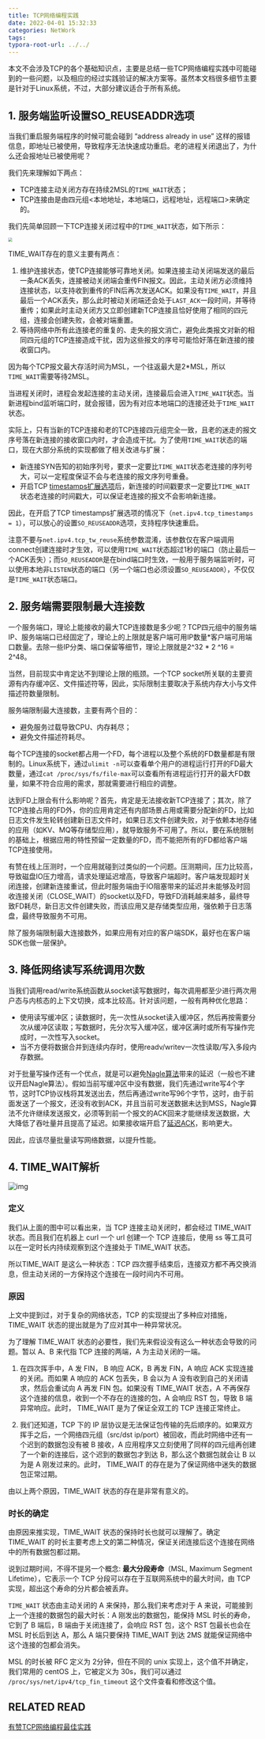 ```yaml
---
title: TCP网络编程实践
date: 2022-04-01 15:32:33
categories: NetWork
tags: 
typora-root-url: ../../
---
```


本文不会涉及TCP的各个基础知识点，主要是总结一些TCP网络编程实践中可能碰到的一些问题，以及相应的经过实践验证的解决方案等。虽然本文档很多细节主要是针对于Linux系统，不过，大部分建议适合于所有系统。

## 1. 服务端监听设置SO_REUSEADDR选项

当我们重启服务端程序的时候可能会碰到 “address already in use” 这样的报错信息，即地址已被使用，导致程序无法快速成功重启。老的进程关闭退出了，为什么还会报地址已被使用呢？

我们先来理解如下两点：

- TCP连接主动关闭方存在持续2MSL的`TIME_WAIT`状态；
- TCP连接由是由四元组<本地地址，本地端口，远程地址，远程端口>来确定的。

我们先简单回顾一下TCP连接关闭过程中的`TIME_WAIT`状态，如下所示：

<img src="/image/TCP%E7%BD%91%E7%BB%9C%E7%BC%96%E7%A8%8B%E5%AE%9E%E8%B7%B5/tcp_close.png" style="zoom:50%;" />

TIME_WAIT存在的意义主要有两点：

1. 维护连接状态，使TCP连接能够可靠地关闭。如果连接主动关闭端发送的最后一条ACK丢失，连接被动关闭端会重传FIN报文。因此，主动关闭方必须维持连接状态，以支持收到重传的FIN后再次发送ACK。如果没有`TIME_WAIT`，并且最后一个ACK丢失，那么此时被动关闭端还会处于`LAST_ACK`一段时间，并等待重传；如果此时主动关闭方又立即创建新TCP连接且恰好使用了相同的四元组，连接会创建失败，会被对端重置。
2. 等待网络中所有此连接老的重复的、走失的报文消亡，避免此类报文对新的相同四元组的TCP连接造成干扰，因为这些报文的序号可能恰好落在新连接的接收窗口内。

因为每个TCP报文最大存活时间为MSL，一个往返最大是2*MSL，所以`TIME_WAIT`需要等待2MSL。

当进程关闭时，进程会发起连接的主动关闭，连接最后会进入`TIME_WAIT`状态。当新进程bind监听端口时，就会报错，因为有对应本地端口的连接还处于`TIME_WAIT`状态。

实际上，只有当新的TCP连接和老的TCP连接四元组完全一致，且老的迷走的报文序号落在新连接的接收窗口内时，才会造成干扰。为了使用`TIME_WAIT`状态的端口，现在大部分系统的实现都做了相关改进与扩展：

- 新连接SYN告知的初始序列号，要求一定要比`TIME_WAIT`状态老连接的序列号大，可以一定程度保证不会与老连接的报文序列号重叠。
- 开启TCP [timestamps扩展选项](https://datatracker.ietf.org/doc/html/rfc6191)后，新连接的时间戳要求一定要比`TIME_WAIT`状态老连接的时间戳大，可以保证老连接的报文不会影响新连接。

因此，在开启了TCP timestamps扩展选项的情况下（`net.ipv4.tcp_timestamps = 1`），可以放心的设置`SO_REUSEADDR`选项，支持程序快速重启。

注意不要与`net.ipv4.tcp_tw_reuse`系统参数混淆，该参数仅在客户端调用connect创建连接时才生效，可以使用`TIME_WAIT`状态超过1秒的端口（防止最后一个ACK丢失）；而`SO_REUSEADDR`是在bind端口时生效，一般用于服务端监听时，可以使用本地非`LISTEN`状态的端口（另一个端口也必须设置`SO_REUSEADDR`），不仅仅是`TIME_WAIT`状态端口。

## 2. 服务端需要限制最大连接数

一个服务端口，理论上能接收的最大TCP连接数是多少呢？TCP四元组中的服务端IP、服务端端口已经固定了，理论上的上限就是客户端可用IP数量*客户端可用端口数量。去除一些IP分类、端口保留等细节，理论上限就是2^32 * 2 ^16 = 2^48。

当然，目前现实中肯定达不到理论上限的瓶颈。一个TCP socket所关联的主要资源有内存缓冲区、文件描述符等，因此，实际限制主要取决于系统内存大小与文件描述符数量限制。

服务端限制最大连接数，主要有两个目的：

- 避免服务过载导致CPU、内存耗尽；
- 避免文件描述符耗尽。

每个TCP连接的socket都占用一个FD，每个进程以及整个系统的FD数量都是有限制的。Linux系统下，通过`ulimit -n`可以查看单个用户的进程运行打开的FD最大数量，通过`cat /proc/sys/fs/file-max`可以查看所有进程运行打开的最大FD数量，如果不符合应用的需求，那就需要进行相应的调整。

达到FD上限会有什么影响呢？首先，肯定是无法接收新TCP连接了；其次，除了TCP连接占用的FD外，你的应用肯定还有内部场景占用或需要分配新的FD，比如日志文件发生轮转创建新日志文件时，如果日志文件创建失败，对于依赖本地存储的应用（如KV、MQ等存储型应用），就导致服务不可用了。所以，要在系统限制的基础上，根据应用的特性预留一定数量的FD，而不能把所有的FD都给客户端TCP连接使用。

有赞在线上压测时，一个应用就碰到过类似的一个问题。压测期间，压力比较高，导致磁盘IO压力增高，请求处理延迟增高，导致客户端超时。客户端发现超时关闭连接，创建新连接重试，但此时服务端由于IO阻塞带来的延迟并未能够及时回收连接关闭（CLOSE_WAIT）的socket以及FD，导致FD消耗越来越多，最终导致FD耗尽，新日志文件创建失败，而该应用又是存储类型应用，强依赖于日志落盘，最终导致服务不可用。

除了服务端限制最大连接数外，如果应用有对应的客户端SDK，最好也在客户端SDK也做一层保护。

## 3. 降低网络读写系统调用次数

当我们调用read/write系统函数从socket读写数据时，每次调用都至少进行两次用户态与内核态的上下文切换，成本比较高。针对该问题，一般有两种优化思路：

- 使用读写缓冲区；读数据时，先一次性从socket读入缓冲区，然后再按需要分次从缓冲区读取；写数据时，先分次写入缓冲区，缓冲区满时或所有写操作完成时，一次性写入socket。
- 当不方便将数据合并到连续内存时，使用readv/writev一次性读取/写入多段内存数据。

对于批量写操作还有一个优点，就是可以避免[Nagle算法](https://en.wikipedia.org/wiki/Nagle's_algorithm)带来的延迟（一般也不建议开启Nagle算法）。假如当前写缓冲区中没有数据，我们先通过write写4个字节，这时TCP协议栈将其发送出去，然后再通过write写96个字节，这时，由于前面发送了一个报文，还没有收到ACK，并且当前可发送数据未达到MSS，Nagle算法不允许继续发送报文，必须等到前一个报文的ACK回来才能继续发送数据，大大降低了吞吐量并且提高了延迟。如果接收端开启了[延迟ACK](https://en.wikipedia.org/wiki/TCP_delayed_acknowledgment)，影响更大。

因此，应该尽量批量读写网络数据，以提升性能。

## 4. TIME_WAIT解析

![img](/image/TCP%E7%BD%91%E7%BB%9C%E7%BC%96%E7%A8%8B%E5%AE%9E%E8%B7%B5/tcp_state.png)

### 定义

我们从上面的图中可以看出来，当 TCP 连接主动关闭时，都会经过 TIME_WAIT 状态。而且我们在机器上 curl 一个 url 创建一个 TCP 连接后，使用 ss 等工具可以在一定时长内持续观察到这个连接处于 TIME_WAIT 状态。

所以TIME_WAIT 是这么一种状态：TCP 四次握手结束后，连接双方都不再交换消息，但主动关闭的一方保持这个连接在一段时间内不可用。

### 原因

上文中提到过，对于复杂的网络状态，TCP 的实现提出了多种应对措施，TIME_WAIT 状态的提出就是为了应对其中一种异常状况。

为了理解 TIME_WAIT 状态的必要性，我们先来假设没有这么一种状态会导致的问题。暂以 A、B 来代指 TCP 连接的两端，A 为主动关闭的一端。

1. 在四次挥手中，A 发 FIN， B 响应 ACK，B 再发 FIN，A 响应 ACK 实现连接的关闭。而如果 A 响应的 ACK 包丢失，B 会以为 A 没有收到自己的关闭请求，然后会重试向 A 再发 FIN 包。如果没有 TIME_WAIT 状态，A 不再保存这个连接的信息，收到一个不存在的连接的包，A 会响应 RST 包，导致 B 端异常响应。此时， TIME_WAIT 是为了保证全双工的 TCP 连接正常终止。

2. 我们还知道，TCP 下的 IP 层协议是无法保证包传输的先后顺序的。如果双方挥手之后，一个网络四元组（src/dst ip/port）被回收，而此时网络中还有一个迟到的数据包没有被 B 接收，A 应用程序又立刻使用了同样的四元组再创建了一个新的连接后，这个迟到的数据包才到达 B，那么这个数据包就会让 B 以为是 A 刚发过来的。此时， TIME_WAIT 的存在是为了保证网络中迷失的数据包正常过期。

由以上两个原因，TIME_WAIT 状态的存在是非常有意义的。

### 时长的确定

由原因来推实现，TIME_WAIT 状态的保持时长也就可以理解了。确定 TIME_WAIT 的时长主要考虑上文的第二种情况，保证关闭连接后这个连接在网络中的所有数据包都过期。

说到过期时间，不得不提另一个概念: **最大分段寿命**（MSL, Maximum Segment Lifetime），它表示一个 TCP 分段可以存在于互联网系统中的最大时间，由 TCP 实现，超出这个寿命的分片都会被丢弃。

`TIME_WAIT` 状态由主动关闭的 A 来保持，那么我们来考虑对于 A 来说，可能接到上一个连接的数据包的最大时长：A 刚发出的数据包，能保持 MSL 时长的寿命，它到了 B 端后，B 端由于关闭连接了，会响应 RST 包，这个 RST 包最长也会在 MSL 时长后到达 A，那么 A 端只要保持 TIME_WAIT 到达 2MS 就能保证网络中这个连接的包都会消失。

MSL 的时长被 RFC 定义为 2分钟，但在不同的 unix 实现上，这个值不并确定，我们常用的 centOS 上，它被定义为 30s，我们可以通过 `/proc/sys/net/ipv4/tcp_fin_timeout` 这个文件查看和修改这个值。

## RELATED READ

[有赞TCP网络编程最佳实践](https://tech.youzan.com/you-zan-tcpwang-luo-bian-cheng-zui-jia-shi-jian/)